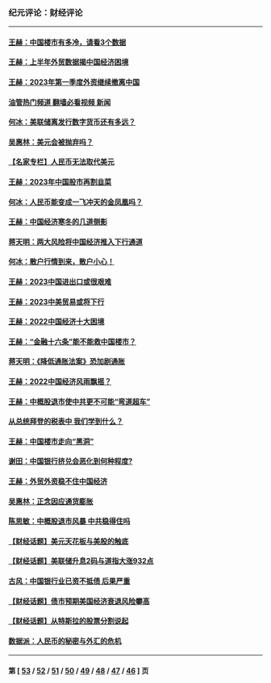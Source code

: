 ### 纪元评论：财经评论
---
#### [王赫：中国楼市有多冷，请看3个数据](../../pages/nsc1026/n14046129.md?08220330) 
#### [王赫：上半年外贸数据揭中国经济困境](../../pages/nsc1026/n14034198.md?08220330) 
#### [王赫：2023年第一季度外资继续撤离中国](../../pages/nsc1026/n13988870.md?08220330) 
#### [油管热门频道 翻墙必看视频 新闻](ok?08220330)
#### [何冰：美联储离发行数字货币还有多远？](../../pages/nsc1026/n13986109.md?08220330) 
#### [吴惠林：美元会被抛弃吗？](../../pages/nsc1026/n13984087.md?08220330) 
#### [【名家专栏】人民币无法取代美元](../../pages/nsc1026/n13974270.md?08220330) 
#### [王赫：2023年中国股市再割韭菜](../../pages/nsc1026/n13965334.md?08220330) 
#### [何冰：人民币能变成一飞冲天的金凤凰吗？](../../pages/nsc1026/n13964999.md?08220330) 
#### [王赫：中国经济寒冬的几道侧影](../../pages/nsc1026/n13932953.md?08220330) 
#### [蒋天明：两大风险将中国经济推入下行通道](../../pages/nsc1026/n13929820.md?08220330) 
#### [何冰：散户行情到来，散户小心！](../../pages/nsc1026/n13928308.md?08220330) 
#### [王赫：2023中国进出口或很艰难](../../pages/nsc1026/n13911515.md?08220330) 
#### [王赫：2023中美贸易或将下行](../../pages/nsc1026/n13899005.md?08220330) 
#### [王赫：2022中国经济十大困境](../../pages/nsc1026/n13883766.md?08220330) 
#### [王赫：“金融十六条”能不能救中国楼市？](../../pages/nsc1026/n13868431.md?08220330) 
#### [蒋天明：《降低通胀法案》恐加剧通胀](../../pages/nsc1026/n13806996.md?08220330) 
#### [王赫：2022中国经济风雨飘摇？](../../pages/nsc1026/n13803207.md?08220330) 
#### [王赫：中概股退市使中共更不可能“弯道超车”](../../pages/nsc1026/n13802858.md?08220330) 
#### [从总统拜登的税表中 我们学到什么？](../../pages/nsc1026/n13773081.md?08220330) 
#### [王赫：中国楼市走向“黑洞”](../../pages/nsc1026/n13770647.md?08220330) 
#### [谢田：中国银行挤兑会恶化到何种程度?](../../pages/nsc1026/n13766965.md?08220330) 
#### [王赫：外贸外资稳不住中国经济](../../pages/nsc1026/n13753933.md?08220330) 
#### [吴惠林：正念因应通货膨胀](../../pages/nsc1026/n13750350.md?08220330) 
#### [陈思敏：中概股退市风暴 中共稳得住吗](../../pages/nsc1026/n13738978.md?08220330) 
#### [【财经话题】美元天花板与美股的触底](../../pages/nsc1026/n13736495.md?08220330) 
#### [【财经话题】美联储升息2码与道指大涨932点](../../pages/nsc1026/n13727377.md?08220330) 
#### [古风：中国银行业已资不抵债 后果严重](../../pages/nsc1026/n13726111.md?08220330) 
#### [【财经话题】债市预期美国经济衰退风险攀高](../../pages/nsc1026/n13698043.md?08220330) 
#### [【财经话题】从特斯拉的股票分割说起](../../pages/nsc1026/n13679733.md?08220330) 
#### [数据派：人民币的秘密与外汇的危机](../../pages/nsc1026/n13667092.md?08220330) 

---
#### 第 [ [53](./53.md?08220330) / [52](./52.md?08220330) / [51](./51.md?08220330) / [50](./50.md?08220330) / [49](./49.md?08220330) / [48](./48.md?08220330) / [47](./47.md?08220330) / [46](./46.md?08220330) ] 页
